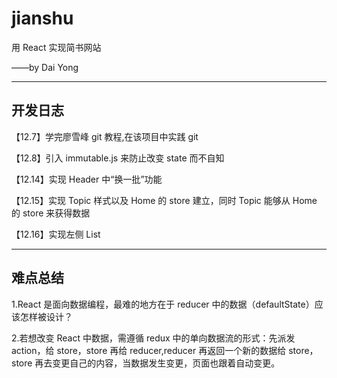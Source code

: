 # jianshu

用 React 实现简书网站

——by Dai Yong

---

## 开发日志

【12.7】学完廖雪峰 git 教程,在该项目中实践 git

【12.8】引入 immutable.js 来防止改变 state 而不自知

【12.14】实现 Header 中“换一批”功能

【12.15】实现 Topic 样式以及 Home 的 store 建立，同时 Topic 能够从 Home 的 store 来获得数据

【12.16】实现左侧 List

---

## 难点总结

1.React 是面向数据编程，最难的地方在于 reducer 中的数据（defaultState）应该怎样被设计？

2.若想改变 React 中数据，需遵循 redux 中的单向数据流的形式：先派发 action，给 store，store 再给 reducer,reducer 再返回一个新的数据给 store，store 再去变更自己的内容，当数据发生变更，页面也跟着自动变更。

